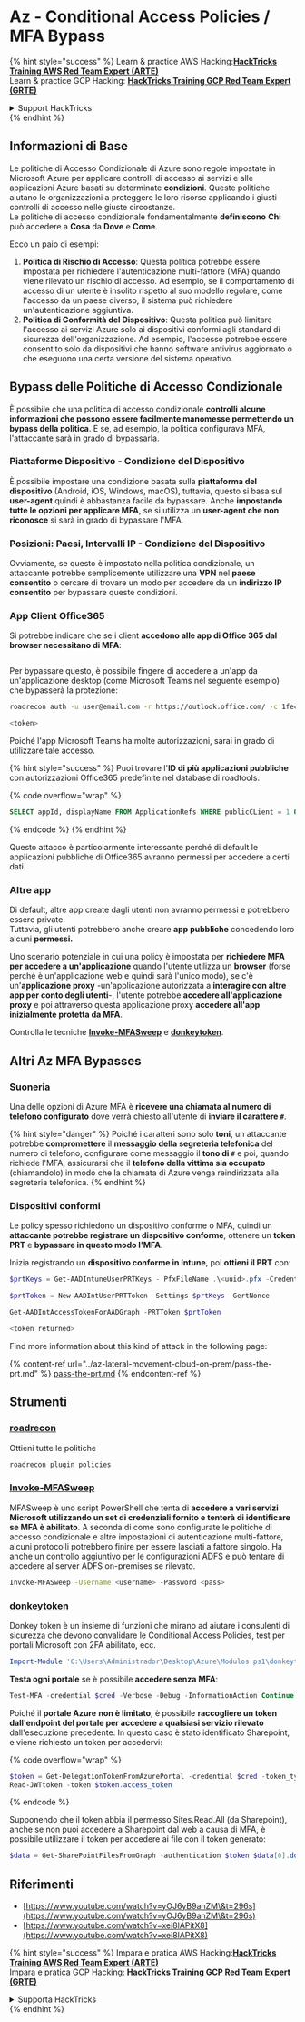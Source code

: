 # Az - Conditional Access Policies / MFA Bypass

{% hint style="success" %}
Learn & practice AWS Hacking:<img src="/.gitbook/assets/image.png" alt="" data-size="line">[**HackTricks Training AWS Red Team Expert (ARTE)**](https://training.hacktricks.xyz/courses/arte)<img src="/.gitbook/assets/image.png" alt="" data-size="line">\
Learn & practice GCP Hacking: <img src="/.gitbook/assets/image (2).png" alt="" data-size="line">[**HackTricks Training GCP Red Team Expert (GRTE)**<img src="/.gitbook/assets/image (2).png" alt="" data-size="line">](https://training.hacktricks.xyz/courses/grte)

<details>

<summary>Support HackTricks</summary>

* Check the [**subscription plans**](https://github.com/sponsors/carlospolop)!
* **Join the** 💬 [**Discord group**](https://discord.gg/hRep4RUj7f) or the [**telegram group**](https://t.me/peass) or **follow** us on **Twitter** 🐦 [**@hacktricks\_live**](https://twitter.com/hacktricks\_live)**.**
* **Share hacking tricks by submitting PRs to the** [**HackTricks**](https://github.com/carlospolop/hacktricks) and [**HackTricks Cloud**](https://github.com/carlospolop/hacktricks-cloud) github repos.

</details>
{% endhint %}

## Informazioni di Base

Le politiche di Accesso Condizionale di Azure sono regole impostate in Microsoft Azure per applicare controlli di accesso ai servizi e alle applicazioni Azure basati su determinate **condizioni**. Queste politiche aiutano le organizzazioni a proteggere le loro risorse applicando i giusti controlli di accesso nelle giuste circostanze.\
Le politiche di accesso condizionale fondamentalmente **definiscono** **Chi** può accedere a **Cosa** da **Dove** e **Come**.

Ecco un paio di esempi:

1. **Politica di Rischio di Accesso**: Questa politica potrebbe essere impostata per richiedere l'autenticazione multi-fattore (MFA) quando viene rilevato un rischio di accesso. Ad esempio, se il comportamento di accesso di un utente è insolito rispetto al suo modello regolare, come l'accesso da un paese diverso, il sistema può richiedere un'autenticazione aggiuntiva.
2. **Politica di Conformità del Dispositivo**: Questa politica può limitare l'accesso ai servizi Azure solo ai dispositivi conformi agli standard di sicurezza dell'organizzazione. Ad esempio, l'accesso potrebbe essere consentito solo da dispositivi che hanno software antivirus aggiornato o che eseguono una certa versione del sistema operativo.

## Bypass delle Politiche di Accesso Condizionale

È possibile che una politica di accesso condizionale **controlli alcune informazioni che possono essere facilmente manomesse permettendo un bypass della politica**. E se, ad esempio, la politica configurava MFA, l'attaccante sarà in grado di bypassarla.

### Piattaforme Dispositivo - Condizione del Dispositivo

È possibile impostare una condizione basata sulla **piattaforma del dispositivo** (Android, iOS, Windows, macOS), tuttavia, questo si basa sul **user-agent** quindi è abbastanza facile da bypassare. Anche **impostando tutte le opzioni per applicare MFA**, se si utilizza un **user-agent che non riconosce** si sarà in grado di bypassare l'MFA.

### Posizioni: Paesi, Intervalli IP - Condizione del Dispositivo

Ovviamente, se questo è impostato nella politica condizionale, un attaccante potrebbe semplicemente utilizzare una **VPN** nel **paese consentito** o cercare di trovare un modo per accedere da un **indirizzo IP consentito** per bypassare queste condizioni.

### App Client Office365

Si potrebbe indicare che se i client **accedono alle app di Office 365 dal browser necessitano di MFA**:

<figure><img src="../../../.gitbook/assets/image (318).png" alt=""><figcaption></figcaption></figure>

Per bypassare questo, è possibile fingere di accedere a un'app da un'applicazione desktop (come Microsoft Teams nel seguente esempio) che bypasserà la protezione:
```bash
roadrecon auth -u user@email.com -r https://outlook.office.com/ -c 1fec8e78-bce4-4aaf-ab1b-5451cc387264 --tokrns-stdout

<token>
```
Poiché l'app Microsoft Teams ha molte autorizzazioni, sarai in grado di utilizzare tale accesso.

{% hint style="success" %}
Puoi trovare l'**ID di più applicazioni pubbliche** con autorizzazioni Office365 predefinite nel database di roadtools:

{% code overflow="wrap" %}
```sql
SELECT appId, displayName FROM ApplicationRefs WHERE publicCLient = 1 ORDER BY displayName ASC
```
{% endcode %}
{% endhint %}

Questo attacco è particolarmente interessante perché di default le applicazioni pubbliche di Office365 avranno permessi per accedere a certi dati.

### Altre app

Di default, altre app create dagli utenti non avranno permessi e potrebbero essere private.\
Tuttavia, gli utenti potrebbero anche creare **app pubbliche** concedendo loro alcuni **permessi.**

Uno scenario potenziale in cui una policy è impostata per **richiedere MFA per accedere a un'applicazione** quando l'utente utilizza un **browser** (forse perché è un'applicazione web e quindi sarà l'unico modo), se c'è un'**applicazione proxy** -un'applicazione autorizzata a **interagire con altre app per conto degli utenti**-, l'utente potrebbe **accedere all'applicazione proxy** e poi attraverso questa applicazione proxy **accedere all'app inizialmente protetta da MFA**.

Controlla le tecniche [**Invoke-MFASweep**](az-conditional-access-policies-mfa-bypass.md#invoke-mfasweep) e [**donkeytoken**](az-conditional-access-policies-mfa-bypass.md#donkeytoken).

## Altri Az MFA Bypasses

### Suoneria

Una delle opzioni di Azure MFA è **ricevere una chiamata al numero di telefono configurato** dove verrà chiesto all'utente di **inviare il carattere `#`**.

{% hint style="danger" %}
Poiché i caratteri sono solo **toni**, un attaccante potrebbe **compromettere** il **messaggio della segreteria telefonica** del numero di telefono, configurare come messaggio il **tono di `#`** e poi, quando richiede l'MFA, assicurarsi che il **telefono della vittima sia occupato** (chiamandolo) in modo che la chiamata di Azure venga reindirizzata alla segreteria telefonica.
{% endhint %}

### Dispositivi conformi

Le policy spesso richiedono un dispositivo conforme o MFA, quindi un **attaccante potrebbe registrare un dispositivo conforme**, ottenere un **token PRT** e **bypassare in questo modo l'MFA**.

Inizia registrando un **dispositivo conforme in Intune**, poi **ottieni il PRT** con:
```powershell
$prtKeys = Get-AADIntuneUserPRTKeys - PfxFileName .\<uuid>.pfx -Credentials $credentials

$prtToken = New-AADIntUserPRTToken -Settings $prtKeys -GertNonce

Get-AADIntAccessTokenForAADGraph -PRTToken $prtToken

<token returned>
```
Find more information about this kind of attack in the following page:

{% content-ref url="../az-lateral-movement-cloud-on-prem/pass-the-prt.md" %}
[pass-the-prt.md](../az-lateral-movement-cloud-on-prem/pass-the-prt.md)
{% endcontent-ref %}

## Strumenti

### [roadrecon](https://github.com/dirkjanm/ROADtools)

Ottieni tutte le politiche
```bash
roadrecon plugin policies
```
### [Invoke-MFASweep](https://github.com/dafthack/MFASweep)

MFASweep è uno script PowerShell che tenta di **accedere a vari servizi Microsoft utilizzando un set di credenziali fornito e tenterà di identificare se MFA è abilitato**. A seconda di come sono configurate le politiche di accesso condizionale e altre impostazioni di autenticazione multi-fattore, alcuni protocolli potrebbero finire per essere lasciati a fattore singolo. Ha anche un controllo aggiuntivo per le configurazioni ADFS e può tentare di accedere al server ADFS on-premises se rilevato.
```bash
Invoke-MFASweep -Username <username> -Password <pass>
```
### [donkeytoken](https://github.com/silverhack/donkeytoken)

Donkey token è un insieme di funzioni che mirano ad aiutare i consulenti di sicurezza che devono convalidare le Conditional Access Policies, test per portali Microsoft con 2FA abilitato, ecc.
```powershell
Import-Module 'C:\Users\Administrador\Desktop\Azure\Modulos ps1\donkeytoken' -Force
```
**Testa ogni portale** se è possibile **accedere senza MFA**:
```powershell
Test-MFA -credential $cred -Verbose -Debug -InformationAction Continue
```
Poiché il **portale Azure** **non è limitato**, è possibile **raccogliere un token dall'endpoint del portale per accedere a qualsiasi servizio rilevato** dall'esecuzione precedente. In questo caso è stato identificato Sharepoint, e viene richiesto un token per accedervi:

{% code overflow="wrap" %}
```powershell
$token = Get-DelegationTokenFromAzurePortal -credential $cred -token_type microsoft.graph -extension_type Microsoft_Intune
Read-JWTtoken -token $token.access_token
```
{% endcode %}

Supponendo che il token abbia il permesso Sites.Read.All (da Sharepoint), anche se non puoi accedere a Sharepoint dal web a causa di MFA, è possibile utilizzare il token per accedere ai file con il token generato:
```powershell
$data = Get-SharePointFilesFromGraph -authentication $token $data[0].downloadUrl
```
## Riferimenti

* [https://www.youtube.com/watch?v=yOJ6yB9anZM\&t=296s](https://www.youtube.com/watch?v=yOJ6yB9anZM\&t=296s)
* [https://www.youtube.com/watch?v=xei8lAPitX8](https://www.youtube.com/watch?v=xei8lAPitX8)

{% hint style="success" %}
Impara e pratica AWS Hacking:<img src="/.gitbook/assets/image.png" alt="" data-size="line">[**HackTricks Training AWS Red Team Expert (ARTE)**](https://training.hacktricks.xyz/courses/arte)<img src="/.gitbook/assets/image.png" alt="" data-size="line">\
Impara e pratica GCP Hacking: <img src="/.gitbook/assets/image (2).png" alt="" data-size="line">[**HackTricks Training GCP Red Team Expert (GRTE)**<img src="/.gitbook/assets/image (2).png" alt="" data-size="line">](https://training.hacktricks.xyz/courses/grte)

<details>

<summary>Supporta HackTricks</summary>

* Controlla i [**piani di abbonamento**](https://github.com/sponsors/carlospolop)!
* **Unisciti al** 💬 [**gruppo Discord**](https://discord.gg/hRep4RUj7f) o al [**gruppo telegram**](https://t.me/peass) o **seguici** su **Twitter** 🐦 [**@hacktricks\_live**](https://twitter.com/hacktricks\_live)**.**
* **Condividi trucchi di hacking inviando PR ai** [**HackTricks**](https://github.com/carlospolop/hacktricks) e [**HackTricks Cloud**](https://github.com/carlospolop/hacktricks-cloud) repository su github.

</details>
{% endhint %}
